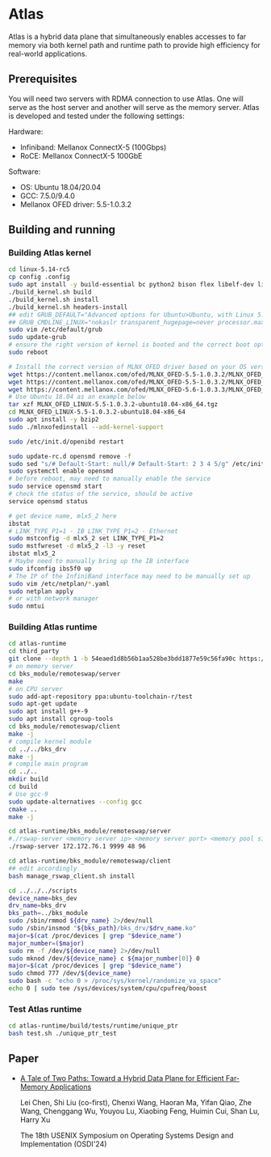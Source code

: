 # Atlas

Atlas is a hybrid data plane that simultaneously enables accesses to far memory via both kernel path and runtime path to provide high efficiency for real-world applications.

## Prerequisites

You will need two servers with RDMA connection to use Atlas. One will serve as the host server and another will serve as the memory server. Atlas is developed and tested under the following settings:

Hardware:

+ Infiniband: Mellanox ConnectX-5 (100Gbps)
+ RoCE: Mellanox ConnectX-5 100GbE

Software:

+ OS: Ubuntu 18.04/20.04
+ GCC: 7.5.0/9.4.0
+ Mellanox OFED driver: 5.5-1.0.3.2

## Building and running

### Building Atlas kernel

```bash
cd linux-5.14-rc5
cp config .config
sudo apt install -y build-essential bc python2 bison flex libelf-dev libssl-dev libncurses-dev libncurses5-dev libncursesw5-dev
./build_kernel.sh build
./build_kernel.sh install
./build_kernel.sh headers-install
## edit GRUB_DEFAULT="Advanced options for Ubuntu>Ubuntu, with Linux 5.14.0-rc5+", or what ever the new kernel version code it
## GRUB_CMDLINE_LINUX="nokaslr transparent_hugepage=never processor.max_cstate=0 intel_idle.max_cstate=0 tsx=on tsx_async_abort=off mitigations=off quiet splash noibrs noibpb nospec_store_bypass_disable no_stf_barrier"
sudo vim /etc/default/grub
sudo update-grub
# ensure the right version of kernel is booted and the correct boot options are used. The command below should have output
sudo reboot

# Install the correct version of MLNX_OFED driver based on your OS version
wget https://content.mellanox.com/ofed/MLNX_OFED-5.5-1.0.3.2/MLNX_OFED_LINUX-5.5-1.0.3.2-ubuntu18.04-x86_64.tgz
wget https://content.mellanox.com/ofed/MLNX_OFED-5.5-1.0.3.2/MLNX_OFED_LINUX-5.5-1.0.3.2-ubuntu20.04-x86_64.tgz
wget https://content.mellanox.com/ofed/MLNX_OFED-5.6-1.0.3.3/MLNX_OFED_LINUX-5.6-1.0.3.3-ubuntu22.04-x86_64.tgz
# Use Ubuntu 18.04 as an example below
tar xzf MLNX_OFED_LINUX-5.5-1.0.3.2-ubuntu18.04-x86_64.tgz
cd MLNX_OFED_LINUX-5.5-1.0.3.2-ubuntu18.04-x86_64
sudo apt install -y bzip2
sudo ./mlnxofedinstall --add-kernel-support

sudo /etc/init.d/openibd restart

sudo update-rc.d opensmd remove -f
sudo sed "s/# Default-Start: null/# Default-Start: 2 3 4 5/g" /etc/init.d/opensmd -i
sudo systemctl enable opensmd
# before reboot, may need to manually enable the service
sudo service opensmd start
# check the status of the service, should be active
service opensmd status

# get device name, mlx5_2 here 
ibstat
# LINK_TYPE_P1=1 - IB LINK_TYPE_P1=2 - Ethernet
sudo mstconfig -d mlx5_2 set LINK_TYPE_P1=2
sudo mstfwreset -d mlx5_2 -l3 -y reset
ibstat mlx5_2
# Maybe need to manually bring up the IB interface
sudo ifconfig ibs5f0 up
# The IP of the InfiniBand interface may need to be manually set up
sudo vim /etc/netplan/*.yaml
sudo netplan apply
# or with network manager
sudo nmtui
```

### Building Atlas runtime

```bash
cd atlas-runtime
cd third_party
git clone --depth 1 -b 54eaed1d8b56b1aa528be3bdd1877e59c56fa90c https://github.com/jemalloc/jemalloc.git
# on memory server
cd bks_module/remoteswap/server
make
# on CPU server
sudo add-apt-repository ppa:ubuntu-toolchain-r/test
sudo apt-get update
sudo apt install g++-9
sudo apt install cgroup-tools
cd bks_module/remoteswap/client
make -j
# compile kernel module
cd ../../bks_drv
make -j
# compile main program
cd ../..
mkdir build
cd build
# Use gcc-9
sudo update-alternatives --config gcc
cmake ..
make -j

cd atlas-runtime/bks_module/remoteswap/server
#./rswap-server <memory server ip> <memory server port> <memory pool size in GB> <number of cores on CPU server>
./rswap-server 172.172.76.1 9999 48 96

cd atlas-runtime/bks_module/remoteswap/client
## edit accordingly
bash manage_rswap_client.sh install

cd ../../../scripts
device_name=bks_dev
drv_name=bks_drv
bks_path=../bks_module
sudo /sbin/rmmod ${drv_name} 2>/dev/null
sudo /sbin/insmod "${bks_path}/bks_drv/$drv_name.ko"
major=$(cat /proc/devices | grep "$device_name")
major_number=($major)
sudo rm -f /dev/${device_name} 2>/dev/null
sudo mknod /dev/${device_name} c ${major_number[0]} 0
major=$(cat /proc/devices | grep "$device_name")
sudo chmod 777 /dev/${device_name}
sudo bash -c "echo 0 > /proc/sys/kernel/randomize_va_space"
echo 0 | sudo tee /sys/devices/system/cpu/cpufreq/boost
```
### Test Atlas runtime
```bash
cd atlas-runtime/build/tests/runtime/unique_ptr
bash test.sh ./unique_ptr_test
```

## Paper
+ [A Tale of Two Paths: Toward a Hybrid Data Plane for Efficient Far-Memory Applications](https://www.usenix.org/conference/osdi24/presentation/chen-lei)

  Lei Chen, Shi Liu (co-first), Chenxi Wang, Haoran Ma, Yifan Qiao, Zhe Wang, Chenggang Wu, Youyou Lu, Xiaobing Feng, Huimin Cui, Shan Lu, Harry Xu

  The 18th USENIX Symposium on Operating Systems Design and Implementation (OSDI'24)
